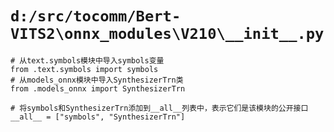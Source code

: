 # `d:/src/tocomm/Bert-VITS2\onnx_modules\V210\__init__.py`

```
# 从text.symbols模块中导入symbols变量
from .text.symbols import symbols
# 从models_onnx模块中导入SynthesizerTrn类
from .models_onnx import SynthesizerTrn

# 将symbols和SynthesizerTrn添加到__all__列表中，表示它们是该模块的公开接口
__all__ = ["symbols", "SynthesizerTrn"]
```